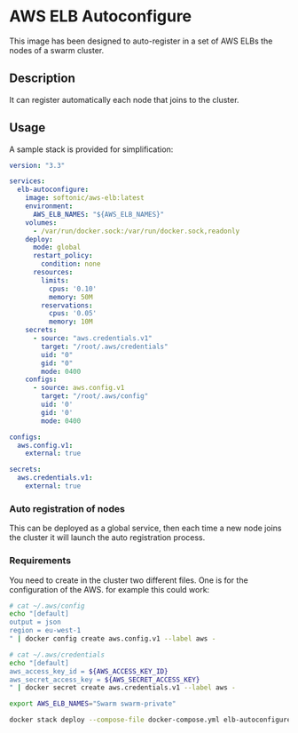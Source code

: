 # AWS ELB Autoconfigure

This image has been designed to auto-register in a set of AWS ELBs the nodes of a swarm cluster.

## Description

It can register automatically each node that joins to the cluster.

## Usage

A sample stack is provided for simplification:

``` yaml
version: "3.3"

services:
  elb-autoconfigure:
    image: softonic/aws-elb:latest
    environment:
      AWS_ELB_NAMES: "${AWS_ELB_NAMES}"
    volumes:
      - /var/run/docker.sock:/var/run/docker.sock,readonly
    deploy:
      mode: global
      restart_policy:
        condition: none
      resources:
        limits:
          cpus: '0.10'
          memory: 50M
        reservations:
          cpus: '0.05'
          memory: 10M
    secrets:
      - source: "aws.credentials.v1"
        target: "/root/.aws/credentials"
        uid: "0"
        gid: "0"
        mode: 0400
    configs:
      - source: aws.config.v1
        target: "/root/.aws/config"
        uid: '0'
        gid: '0'
        mode: 0400

configs:
  aws.config.v1:
    external: true

secrets:
  aws.credentials.v1:
    external: true
```

### Auto registration of nodes

This can be deployed as a global service, then each time a new node joins the cluster it will launch the
auto registration process.

### Requirements

You need to create in the cluster two different files. One is for the configuration of the AWS. for example this could work:

``` bash
# cat ~/.aws/config
echo "[default]
output = json
region = eu-west-1
" | docker config create aws.config.v1 --label aws -

# cat ~/.aws/credentials
echo "[default]
aws_access_key_id = ${AWS_ACCESS_KEY_ID}
aws_secret_access_key = ${AWS_SECRET_ACCESS_KEY}
" | docker secret create aws.credentials.v1 --label aws -

export AWS_ELB_NAMES="Swarm swarm-private"

docker stack deploy --compose-file docker-compose.yml elb-autoconfigure
```
